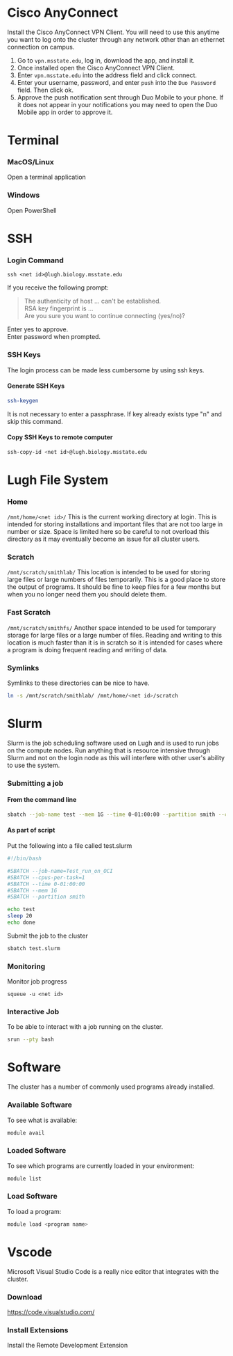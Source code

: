 # Cisco AnyConnect
Install the Cisco AnyConnect VPN Client.
You will need to use this anytime you want to log onto the cluster through any network other than an ethernet connection on campus.
1. Go to `vpn.msstate.edu`, log in, download the app, and install it.
2. Once installed open the Cisco AnyConnect VPN Client.
3. Enter `vpn.msstate.edu` into the address field and click connect.
4. Enter your username, password, and enter `push` into the `Duo Password` field. Then click ok.
5. Approve the push notification sent through Duo Mobile to your phone. If it does not appear in your notifications you may need to open the Duo Mobile app in order to approve it.

 
# Terminal
### MacOS/Linux
Open a terminal application

### Windows
Open PowerShell



# SSH
### Login Command
```
ssh <net id>@lugh.biology.msstate.edu
```
If you receive the following prompt:
>The authenticity of host ... can't be established.  
>RSA key fingerprint is ...  
>Are you sure you want to continue connecting (yes/no)?  

Enter yes to approve.  
Enter password when prompted.  

### SSH Keys
The login process can be made less cumbersome by using ssh keys.

#### Generate SSH Keys
```bash
ssh-keygen
```
It is not necessary to enter a passphrase. If key already exists type "n" and skip this command.

#### Copy SSH Keys to remote computer
```bash
ssh-copy-id <net id>@lugh.biology.msstate.edu 
```



# Lugh File System
### Home
`/mnt/home/<net id>/` 
This is the current working directory at login. This is intended for storing installations and important files that are not too large in number or size. Space is limited here so be careful to not overload this directory as it may eventually become an issue for all cluster users.

### Scratch
`/mnt/scratch/smithlab/`
This location is intended to be used for storing large files or large numbers of files temporarily. This is a good place to store the output of programs. It should be fine to keep files for a few months but when you no longer need them you should delete them.

### Fast Scratch
`/mnt/scratch/smithfs/`
Another space intended to be used for temporary storage for large files or a large number of files. Reading and writing to this location is much faster than it is in scratch so it is intended for cases where a program is doing frequent reading and writing of data.  

### Symlinks
Symlinks to these directories can be nice to have.
```bash
ln -s /mnt/scratch/smithlab/ /mnt/home/<net id>/scratch 
```



# Slurm
Slurm is the job scheduling software used on Lugh and is used to run jobs on the compute nodes. Run anything that is resource intensive through Slurm and not on the login node as this will interfere with other user's ability to use the system.

### Submitting a job
#### From the command line
```bash
sbatch --job-name test --mem 1G --time 0-01:00:00 --partition smith --cpus-per-task 1 --wrap "echo test; sleep 20; echo done"
```

#### As part of script
Put the following into a file called test.slurm
```bash
#!/bin/bash

#SBATCH --job-name=Test_run_on_OCI
#SBATCH --cpus-per-task=1
#SBATCH --time 0-01:00:00 
#SBATCH --mem 1G
#SBATCH --partition smith 

echo test
sleep 20
echo done
```
Submit the job to the cluster
```bash
sbatch test.slurm
```

### Monitoring
Monitor job progress
```
squeue -u <net id>
```

### Interactive Job
To be able to interact with a job running on the cluster.
```bash
srun --pty bash
```



# Software
The cluster has a number of commonly used programs already installed.

### Available Software
To see what is available:
```bash
module avail
```

### Loaded Software
To see which programs are currently loaded in your environment:
```bash
module list
```

### Load Software
To load a program:
```bash
module load <program name>
```



# Vscode
Microsoft Visual Studio Code is a really nice editor that integrates with the cluster.

### Download
https://code.visualstudio.com/

### Install Extensions
Install the Remote Development Extension
